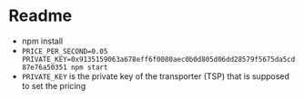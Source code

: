 # Readme

- npm install
- `PRICE_PER_SECOND=0.05 PRIVATE_KEY=0x9135159063a678eff6f0080aec0b0d805d06dd28579f5675da5cd87e76a50351 npm start`
- `PRIVATE_KEY` is the private key of the transporter (TSP) that is supposed to set the pricing
